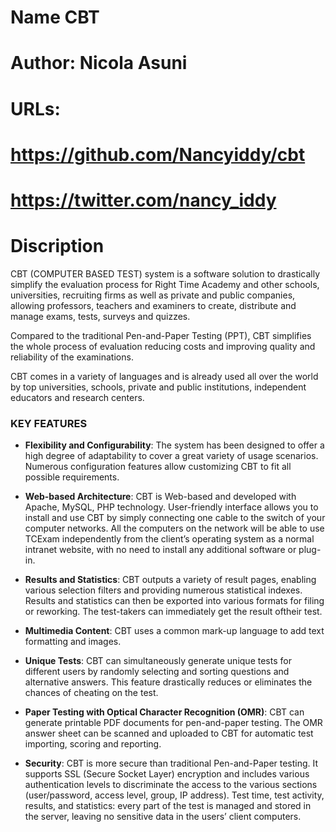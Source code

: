 
 # Name CBT
# Author: Nicola Asuni
# URLs:
# https://github.com/Nancyiddy/cbt
# https://twitter.com/nancy_iddy
# Discription

CBT (COMPUTER BASED TEST) system is a software solution  to
drastically simplify the evaluation process for Right Time Academy and other schools, universities,
recruiting firms as well as private and public companies, allowing
professors, teachers and examiners to create, distribute and manage exams,
tests, surveys and quizzes.

Compared to the traditional Pen-and-Paper Testing (PPT), CBT simplifies
the whole process of evaluation reducing costs and improving quality and
reliability of the examinations.

CBT comes in a variety of languages and is already used all over the
world by top universities, schools, private and public institutions,
independent educators and research centers.

### KEY FEATURES

* **Flexibility and Configurability**: The system has been designed to offer a
high degree of adaptability to cover a great variety of usage scenarios.
Numerous configuration features allow customizing CBT to fit all possible
requirements.

* **Web-based Architecture**: CBT is Web-based and developed with Apache, MySQL, PHP technology.
User-friendly interface allows you to install and use CBT by simply connecting one cable to the switch of
your computer networks. All the computers on the network will be able to use
TCExam independently from the client’s operating system as a normal intranet
website, with no need to install any additional software or plug-in.

* **Results and Statistics**: CBT outputs a variety of result pages, enabling
various selection filters and providing numerous statistical indexes.
Results and statistics can then be exported into various formats for filing
or reworking. The test-takers can immediately get the result oftheir test.

* **Multimedia Content**: CBT uses a common mark-up language to add text
formatting and images.

* **Unique Tests**: CBT can simultaneously generate unique tests for
different users by randomly selecting and sorting questions and alternative
answers. This feature drastically reduces or eliminates the chances of
cheating on the test.

* **Paper Testing with Optical Character Recognition (OMR)**: CBT can
generate printable PDF documents for pen-and-paper testing. The OMR answer
sheet can be scanned and uploaded to CBT for automatic test importing,
scoring and reporting.

* **Security**: CBT is more secure than traditional Pen-and-Paper testing.
It supports SSL (Secure Socket Layer) encryption and includes various
authentication levels to discriminate the access to the various sections
(user/password, access level, group, IP address). Test time, test activity,
results, and statistics: every part of the test is managed and stored in the
server, leaving no sensitive data in the users’ client computers.
